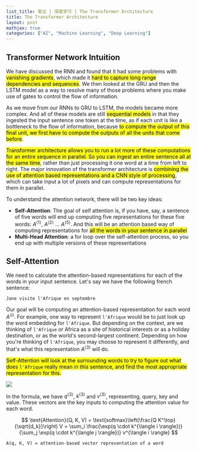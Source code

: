 ```yaml
---
list_title: 笔记 | 深度学习 | The Transformer Architecture
title: The Transformer Architecture
layout: post
mathjax: true
categories: ["AI", "Machine Learning", "Deep Learning"]
---
```


## Transformer Network Intuition

We have discussed the RNN and found that it had some problems with <mark>vanishing gradients</mark>, which made it <mark>hard to capture long range dependencies and sequences</mark>. We then looked at the GRU and then the LSTM model as a way to resolve many of those problems where you make use of gates to control the flow of information.

As we move from our RNNs to GRU to LSTM, the models became more complex. And all of these models are still <mark>sequential models</mark> in that they ingested the input sentence one token at the time, as if each unit is like a bottleneck to the flow of information, because <mark>to compute the output of this final unit, we first have to compute the outputs of all the units that come before</mark>.

<mark>Transformer architecture allows you to run a lot more of these computations for an entire sequence in parallel. So you can ingest an entire sentence all at the same time</mark>, rather than just processing it one word at a time from left to right. The major innovation of the transformer architecture is <mark>combining the use of attention based representations and a CNN style of processing</mark>, which can take input a lot of pixels and can compute representations for them in parallel.

To understand the attention network, there will be two key ideas:

- **Self-Attention**: The goal of self attention is, if you have, say, a sentence of five words will end up computing five representations for these five words: $A^{\langle 1 \rangle}$, $A^{\langle 2 \rangle}$ ... $A^{\langle 5 \rangle}$. And this will be an attention based way of computing representations for <mark>all the words in your sentence in parallel</mark>
- **Multi-Head Attention**: a for loop over the self-attention process, so you end up with multiple versions of these representations

## Self-Attention

We need to calculate the attention-based representations for each of the words in your input sentence. Let's say we have the following french sentence:

```
Jane visite l'Afrique en septembre
```

Our goal will be computing an attention-based representation for each word $A^{\langle i \rangle}$. For example, one way to represent `l'Afrique` would be to just look up the word embedding for `l'Afrique`. But depending on the context, are we thinking of `l'Afrique` or Africa as a site of historical interests or as a holiday destination, or as the world's second-largest continent. Depending on how you're thinking of `l'Afrique`, you may choose to represent it differently, and that's what this representation $A^{\langle 3 \rangle}$ will do.

<mark>Self-Attention will look at the surrounding words to try to figure out what does `l'Afrique` really mean in this sentence, and find the most appropriate representation for this.

<img class="md-img-center" src="{{site.baseurl}}/assets/images/2018/10/trans-1.png">

In the formula, we have $q^{\langle 3 \rangle}$, $k^{\langle 3 \rangle}$ and $v^{\langle 3 \rangle}$, representing, query, key and value. These vectors are the key inputs to computing the attention value for each word.

$$
\text{Attention}(Q, K, V) = \text{softmax}\left(\frac{Q K^\top}{\sqrt{d_k}}\right) V = \sum_i \frac{\exp(q \cdot k^{\langle i \rangle})}{\sum_j \exp(q \cdot k^{\langle j \rangle})} v^{\langle i \rangle}
$$

```
A(q, K, V) = attention-based vector representation of a word
```
